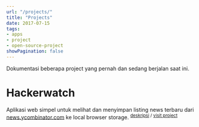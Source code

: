 ```yaml
---
url: "/projects/"
title: "Projects"
date: 2017-07-15
tags:
- apps
- project
- open-source-project
showPagination: false
---
```


Dokumentasi beberapa project yang pernah dan sedang berjalan saat ini.

<!-- toc -->

# Hackerwatch

Aplikasi web simpel untuk melihat dan menyimpan listing news terbaru dari [news.ycombinator.com](http://news.ycombinator.com) ke local browser storage. <sup>[deskripsi](/projects/hackerwatch-a-simple-hackernews-watcher) / [ visit project ](/hackerwatch)</sup>
